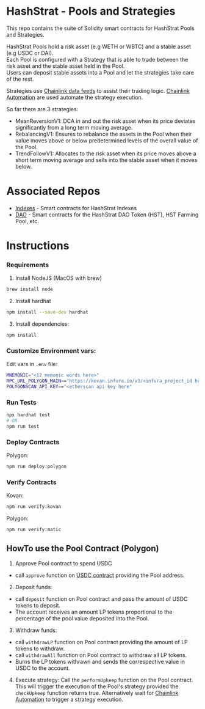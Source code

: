 # HashStrat - Pools and Strategies

This repo contains the suite of Solidity smart contracts for HashStrat Pools and Strategies.

HashStrat Pools hold a risk asset (e.g WETH or WBTC) and a stable asset (e.g USDC or DAI).  
Each Pool is configured with a Strategy that is able to trade between the risk asset and the stable asset held in the Pool.  
Users can deposit stable assets into a Pool and let the strategies take care of the rest.

Strategies use [Chainlink data feeds](https://docs.chain.link/docs/matic-addresses/) to assist their trading logic.
[Chainlink Automation](https://docs.chain.link/chainlink-automation/introduction/) are used automate the strategy execution.

So far there are 3 strategies:
- MeanReversionV1: DCA in and out the risk asset when its price deviates significantly from a long term moving average.
- RebalancingV1: Ensures to rebalance the assets in the Pool when their value moves above or below predetermined levels of the overall value of the Pool.
- TrendFollowV1: Allocates to the risk asset when its price moves above a short term moving average and sells into the stable asset when it moves below.
 

# Associated Repos 

- [Indexes](https://github.com/hashstrat-labs/hashstrat-indexes) - Smart contracts for HashStrat Indexes
- [DAO](https://github.com/hashstrat-labs/hashstrat-dao) - Smart contracts for the HashStrat DAO Token (HST), HST Farming Pool, etc.


# Instructions

### Requirements

1. Install NodeJS (MacOS with brew) 

```bash
brew install node
```

2. Install hardhat

```bash
npm install --save-dev hardhat
```

3. Install dependencies:

```bash
npm install
```


### Customize Environment vars:

Edit vars in `.env` file:

```bash
MNEMONIC="<12 memonic words here>"
RPC_URL_POLYGON_MAIN=="https://kovan.infura.io/v3/<infura_project_id here>"
POLYGONSCAN_API_KEY=="<etherscan api key here"
```


### Run Tests

```bash
npx hardhat test
# OR 
npm run test
```


### Deploy Contracts

Polygon:
```bash
npm run deploy:polygon
```


### Verify Contracts

Kovan:
```bash
npm run verify:kovan  
```

Polygon:
```bash
npm run verify:matic
```


## HowTo use the Pool Contract (Polygon)

1. Approve Pool contract to spend USDC 
- call `approve` function on [USDC contract](https://polygonscan.com/token/0x2791bca1f2de4661ed88a30c99a7a9449aa84174#writeProxyContract) providing the Pool address.

2. Deposit funds:
- call `deposit` function on Pool contract and pass the amount of USDC tokens to deposit. 
- The account receives an amount LP tokens proportional to the percentage of the pool value deposited into the Pool.

3. Withdraw funds:
- call `withdrawLP` function on Pool contract providing the amount of LP tokens to withdraw.
- call `withdrawAll` function on Pool contract to withdraw all LP tokens.
- Burns the LP tokens withrawn and sends the correspective value in USDC to the account.

4. Execute strategy:
Call the `performUpkeep` function on the Pool contract. This will trigger the execution of the Pool's strategy provided the `checkUpkeep` function returns true.
Alternatively wait for [Chainlink Automation](https://automation.chain.link/polygon) to trigger a strategy execution.
